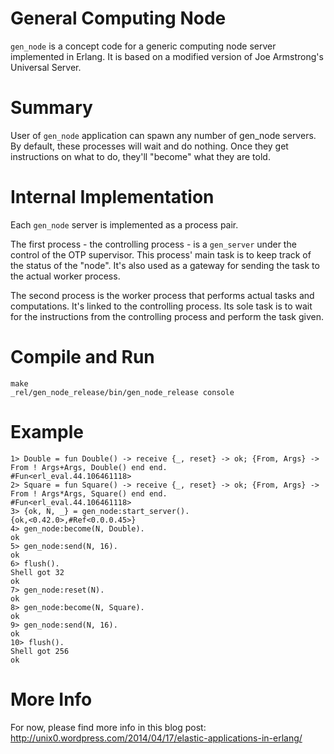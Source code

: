 General Computing Node
======================

`gen_node` is a concept code for a generic computing node server implemented in Erlang. It is based on a modified version of Joe Armstrong's Universal Server.

Summary
=======

User of `gen_node` application can spawn any number of gen_node servers. By default, these processes will wait and do nothing. Once they get instructions on what to do, they'll "become" what they are told.

Internal Implementation
=======================

Each `gen_node` server is implemented as a process pair.

The first process - the controlling process - is a `gen_server` under the control of the OTP supervisor. This process' main task is to keep track of the status of the "node". It's also used as a gateway for sending the task to the actual worker process.

The second process is the worker process that performs actual tasks and computations. It's linked to the controlling process. Its sole task is to wait for the instructions from the controlling process and perform the task given.

Compile and Run
===============

````
make
_rel/gen_node_release/bin/gen_node_release console
````

Example
=======

````
1> Double = fun Double() -> receive {_, reset} -> ok; {From, Args} -> From ! Args+Args, Double() end end.
#Fun<erl_eval.44.106461118>
2> Square = fun Square() -> receive {_, reset} -> ok; {From, Args} -> From ! Args*Args, Square() end end.
#Fun<erl_eval.44.106461118>
3> {ok, N, _} = gen_node:start_server().
{ok,<0.42.0>,#Ref<0.0.0.45>}
4> gen_node:become(N, Double).
ok
5> gen_node:send(N, 16).
ok
6> flush().
Shell got 32
ok
7> gen_node:reset(N).
ok
8> gen_node:become(N, Square).
ok
9> gen_node:send(N, 16).
ok
10> flush().
Shell got 256
ok
````

More Info
=========

For now, please find more info in this blog post:
http://unix0.wordpress.com/2014/04/17/elastic-applications-in-erlang/
